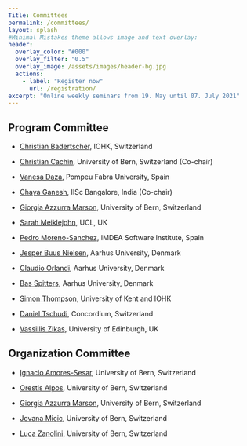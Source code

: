 ```yaml
---
Title: Committees
permalink: /committees/
layout: splash
#Minimal Mistakes theme allows image and text overlay:
header:
  overlay_color: "#000"
  overlay_filter: "0.5"
  overlay_image: /assets/images/header-bg.jpg
  actions:
    - label: "Register now"
      url: /registration/
excerpt: "Online weekly seminars from 19. May until 07. July 2021"
---
```



## Program Committee

* [Christian Badertscher](https://sites.google.com/view/christian-badertscher/), IOHK, Switzerland

* [Christian Cachin](https://crypto.unibe.ch/cc/), University of Bern, Switzerland (Co-chair)

* [Vanesa Daza](https://www.upf.edu/web/vanesa-daza), Pompeu Fabra University, Spain

* [Chaya Ganesh](https://www.csa.iisc.ac.in/~chaya/), IISc Bangalore, India  (Co-chair)

* [Giorgia Azzurra Marson](https://crypto.unibe.ch/gm/), University of Bern, Switzerland

* [Sarah Meiklejohn](https://smeiklej.com), UCL, UK

* [Pedro Moreno-Sanchez](https://software.imdea.org/people/pedro.moreno/index.html), IMDEA Software Institute, Spain

* [Jesper Buus Nielsen](https://securemultipartycomputation.network), Aarhus University, Denmark

* [Claudio Orlandi](https://users-cs.au.dk/orlandi/), Aarhus University, Denmark

* [Bas Spitters](https://users-cs.au.dk/spitters/), Aarhus University, Denmark

* [Simon Thompson](https://www.kent.ac.uk/computing/people/3164/thompson-simon), University of Kent and IOHK

* [Daniel Tschudi](https://singularity.ch/tschudi/), Concordium, Switzerland

* [Vassillis Zikas](http://vassiliszikas.com), University of Edinburgh, UK


## Organization Committee

* [Ignacio Amores-Sesar](https://crypto.unibe.ch/ias/), University of Bern, Switzerland

* [Orestis Alpos](https://crypto.unibe.ch/oa/), University of Bern, Switzerland

* [Giorgia Azzurra Marson](https://crypto.unibe.ch/gm/), University of Bern, Switzerland

* [Jovana Micic](https://crypto.unibe.ch/jm/), University of Bern, Switzerland

* [Luca Zanolini](https://crypto.unibe.ch/lz/), University of Bern, Switzerland

